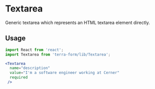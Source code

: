 # Textarea

Generic textarea which represents an HTML textarea element directly.

## Usage

```jsx
import React from 'react';
import Textarea from 'terra-form/lib/Textarea';

<Textarea
  name="description"
  value="I'm a software engineer working at Cerner"
  required
 />
```
